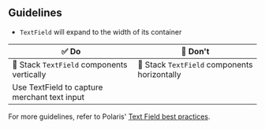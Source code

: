 ## Guidelines

- `TextField` will expand to the width of its container

| ✅ Do                                        | 🛑 Don't                                     |
| -------------------------------------------- | -------------------------------------------- |
| 📱 Stack `TextField` components vertically   | 📱 Stack `TextField` components horizontally |
| Use TextField to capture merchant text input |                                              |

For more guidelines, refer to Polaris' [Text Field best practices](https://polaris.shopify.com/components/forms/text-field#section-best-practices).
